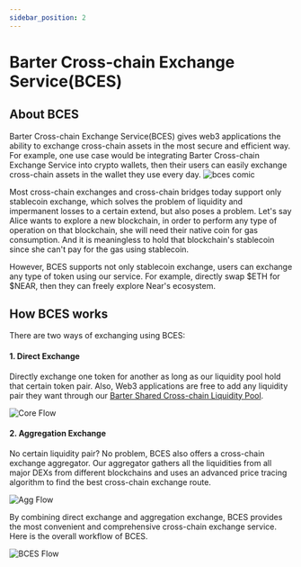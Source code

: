 ```yaml
---
sidebar_position: 2
---
```

# Barter Cross-chain Exchange Service(BCES)

## About BCES
Barter Cross-chain Exchange Service(BCES) gives web3 applications the ability to exchange cross-chain assets in the most secure and efficient way. For example, one use case would be integrating Barter Cross-chain Exchange Service into crypto wallets, then their users can easily exchange cross-chain assets in the wallet they use every day. 
![bces comic](/img/barter/bces-comic.png "bces comic")

Most cross-chain exchanges and cross-chain bridges today support only stablecoin exchange, which solves the problem of liquidity and impermanent losses to a certain extend, but also poses a problem. Let's say Alice wants to explore a new blockchain, in order to perform any type of operation on that blockchain, she will need their native coin for gas consumption. And it is meaningless to hold that blockchain's stablecoin since she can't pay for the gas using stablecoin. 

However, BCES supports not only stablecoin exchange, users can exchange any type of token using our service. For example, directly swap $ETH for $NEAR, then they can freely explore Near's ecosystem.  

## How BCES works
There are two ways of exchanging using BCES:
#### **1. Direct Exchange**  
Directly exchange one token for another as long as our liquidity pool hold that certain token pair. Also, Web3 applications are free to add any liquidity pair they want through our [Barter Shared Cross-chain Liquidity Pool](/Products/BSLP). 

![Core Flow](/img/barter/core.png "Core Flow")

#### **2. Aggregation Exchange**
No certain liquidity pair? No problem, BCES also offers a cross-chain exchange aggregator. Our aggregator gathers all the liquidities from all major DEXs from different blockchains and uses an advanced price tracing algorithm to find the best cross-chain exchange route.

![Agg Flow](/img/barter/aggregator.png "Aggg Flow")

By combining direct exchange and aggregation exchange, BCES provides the most convenient and comprehensive cross-chain exchange service. Here is the overall workflow of BCES.

![BCES Flow](/img/barter/flow.png "BCES Flow")